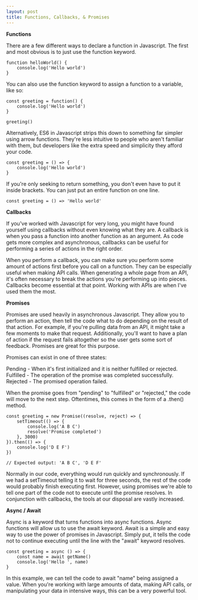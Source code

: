 ```yaml
---
layout: post
title: Functions, Callbacks, & Promises
---
```


**Functions**

There are a few different ways to declare a function in Javascript. The first and most obvious is to just use the function keyword. 
```
function helloWorld() {
    console.log('Hello world')
}
```
You can also use the function keyword to assign a function to a variable, like so:
```
const greeting = function() {
    console.log('Hello world')
}

greeting()
```
Alternatively, ES6 in Javascript strips this down to something far simpler using arrow functions. They're less intuitive to people who aren't familiar with them, but developers like the extra speed and simplicity they afford your code.
```
const greeting = () => {
    console.log('Hello world')
}
```
If you're only seeking to return something, you don't even have to put it inside brackets. You can just put an entire function on one line.
```
const greeting = () => 'Hello world'
```

**Callbacks**

If you've worked with Javascript for very long, you might have found yourself using callbacks without even knowing what they are. A callback is when you pass a function into another function as an argument. As code gets more complex and asynchronous, callbacks can be useful for performing a series of actions in the right order. 

When you perform a callback, you can make sure you perform some amount of actions first before you call on a function. They can be especially useful when making API calls. When generating a whole page from an API, it's often necessary to break the actions you're performing up into pieces. Callbacks become essential at that point. Working with APIs are when I've used them the most. 

**Promises**

Promises are used heavily in asynchronous Javascript. They allow you to perform an action, then tell the code what to do depending on the result of that action. For example, if you're pulling data from an API, it might take a few moments to make that request. Additionally, you'll want to have a plan of action if the request fails altogether so the user gets some sort of feedback. Promises are great for this purpose. 

Promises can exist in one of three states:

Pending - When it's first initialized and it is neither fulfilled or rejected.
Fulfilled - The operation of the promise was completed successfully.
Rejected - The promised operation failed. 

When the promise goes from "pending" to "fulfilled" or "rejected," the code will move to the next step. Oftentimes, this comes in the form of a .then() method. 
```
const greeting = new Promise((resolve, reject) => {
    setTimeout(() => {
        console.log('A B C')
        resolve('Promise completed')
    }, 3000)
}).then(() => {
    console.log('D E F')
})

// Expected output: 'A B C', 'D E F'
```
Normally in our code, everything would run quickly and synchronously. If we had a setTimeout telling it to wait for three seconds, the rest of the code would probably finish executing first. However, using promises we're able to tell one part of the code not to execute until the promise resolves. In conjunction with callbacks, the tools at our disposal are vastly increased. 

**Async / Await**

Async is a keyword that turns functions into async functions. Async functions will allow us to use the await keyword. Await is a simple and easy way to use the power of promises in Javascript. Simply put, it tells the code not to continue executing until the line with the "await" keyword resolves. 
```
const greeting = async () => {
    const name = await getName()
    console.log('Hello ', name)
}
```
In this example, we can tell the code to await "name" being assigned a value. When you're working with large amounts of data, making API calls, or manipulating your data in intensive ways, this can be a very powerful tool. 